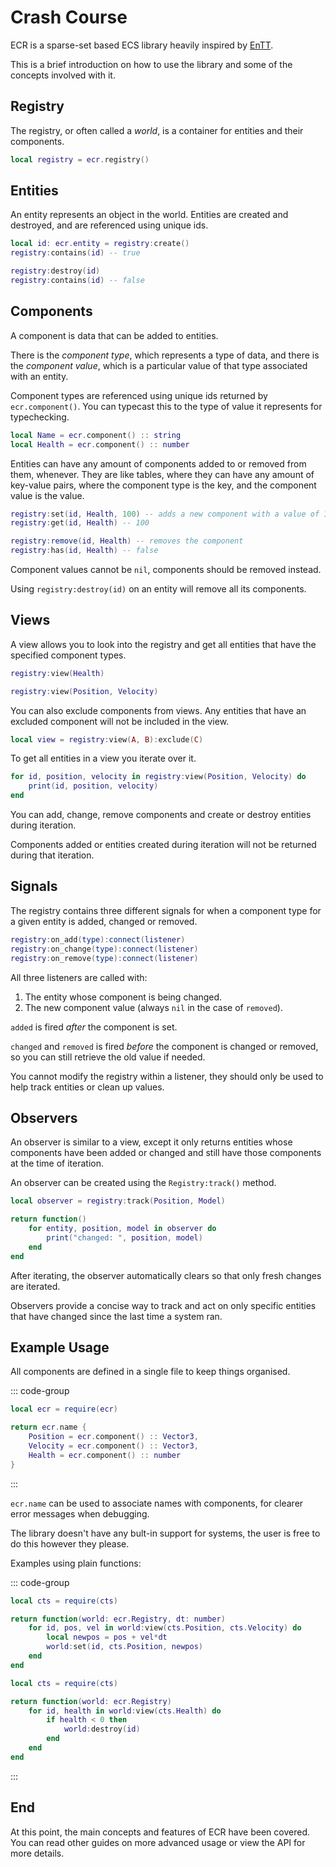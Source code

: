 # Crash Course

ECR is a sparse-set based ECS library heavily inspired by
[EnTT](https://github.com/skypjack/entt).

This is a brief introduction on how to use the library and some of the concepts
involved with it.

## Registry

The registry, or often called a *world*, is a container for entities and their
components.

```lua
local registry = ecr.registry()
```

## Entities

An entity represents an object in the world. Entities are created and destroyed,
and are referenced using unique ids.

```lua
local id: ecr.entity = registry:create()
registry:contains(id) -- true

registry:destroy(id)
registry:contains(id) -- false
```

## Components

A component is data that can be added to entities.

There is the *component type*, which represents a type of data, and there is
the *component value*, which is a particular value of that type associated with
an entity.

Component types are referenced using unique ids returned by `ecr.component()`.
You can typecast this to the type of value it represents for typechecking.

```lua
local Name = ecr.component() :: string
local Health = ecr.component() :: number
```

Entities can have any amount of components added to or removed from them,
whenever. They are like tables, where they can have any amount of key-value
pairs, where the component type is the key, and the component value is the
value.

```lua
registry:set(id, Health, 100) -- adds a new component with a value of 100
registry:get(id, Health) -- 100

registry:remove(id, Health) -- removes the component
registry:has(id, Health) -- false
```

Component values cannot be `nil`, components should be removed instead.

Using `registry:destroy(id)` on an entity will remove all its components.

## Views

A view allows you to look into the registry and get all entities that have the
specified component types.

```lua
registry:view(Health)

registry:view(Position, Velocity)
```

You can also exclude components from views. Any entities that have an excluded
component will not be included in the view.

```lua
local view = registry:view(A, B):exclude(C)
```

To get all entities in a view you iterate over it.

```lua
for id, position, velocity in registry:view(Position, Velocity) do
    print(id, position, velocity)
end
```

You can add, change, remove components and create or destroy entities during
iteration.

Components added or entities created during iteration will not be returned
during that iteration.

## Signals

The registry contains three different signals for when a component type for a
given entity is added, changed or removed.

```lua
registry:on_add(type):connect(listener)
registry:on_change(type):connect(listener)
registry:on_remove(type):connect(listener)
```

All three listeners are called with:

1. The entity whose component is being changed.
2. The new component value (always `nil` in the case of `removed`).

`added` is fired *after* the component is set.

`changed` and `removed` is fired *before* the component is changed or removed,
so you can still retrieve the old value if needed.

You cannot modify the registry within a listener, they should only be used to
help track entities or clean up values.

## Observers

An observer is similar to a view, except it only returns entities whose
components have been added or changed and still have those components at the
time of iteration.

An observer can be created using the `Registry:track()` method.

```lua
local observer = registry:track(Position, Model)

return function()
    for entity, position, model in observer do
        print("changed: ", position, model)
    end
end
```

After iterating, the observer automatically clears so that only fresh changes
are iterated.

Observers provide a concise way to track and act on only specific entities
that have changed since the last time a system ran.

## Example Usage

All components are defined in a single file to keep things organised.

::: code-group

```lua [cts.luau]
local ecr = require(ecr)

return ecr.name {
    Position = ecr.component() :: Vector3,
    Velocity = ecr.component() :: Vector3,
    Health = ecr.component() :: number
}
```

:::

`ecr.name` can be used to associate names with components, for clearer error
messages when debugging.

The library doesn't have any bult-in support for systems, the user is free to
do this however they please.

Examples using plain functions:

::: code-group

```lua [updatePositions.luau]
local cts = require(cts)

return function(world: ecr.Registry, dt: number)
    for id, pos, vel in world:view(cts.Position, cts.Velocity) do
        local newpos = pos + vel*dt
        world:set(id, cts.Position, newpos)
    end
end
```

```lua [destroyDead.luau]
local cts = require(cts)

return function(world: ecr.Registry)
    for id, health in world:view(cts.Health) do
        if health < 0 then
            world:destroy(id)
        end
    end
end
```

:::

## End

At this point, the main concepts and features of ECR have been covered.
You can read other guides on more advanced usage or view the API for more
details.
